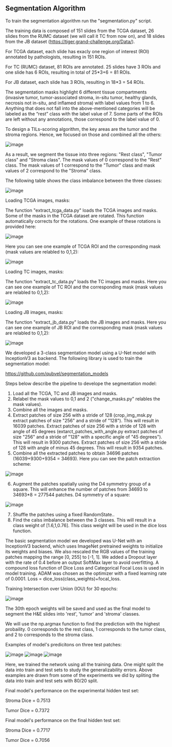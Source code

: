 ## **Segmentation Algorithm**

To train the segmentation algorithm run the "segmentation.py" script.

The training data is composed of 151 slides from the TCGA dataset, 26 slides from the RUMC dataset (we will call it TC from now on), and 18 slides from the JB dataset (https://tiger.grand-challenge.org/Data/).

For TCGA dataset, each slide has exacly one region of interest (ROI) annotated by pathologists, resulting in 151 ROIs.

For TC (RUMC) dataset, 81 ROIs are annotated. 25 slides have 3 ROIs and one slide has 6 ROIs, resulting in total of 25*3+6 = 81 ROIs.

For JB dataset, each slide has 3 ROIs, resulting in 18*3 = 54 ROIs.

The segmentation masks highlight 6 different tissue compartments (invasive tumor, tumor-associated stroma, in-situ tumor, healthy glands, necrosis not in-situ, and inflamed stroma) with label values from 1 to 6. Anything that does not fall into the above-mentioned categories will be labeled as the “rest” class with the label value of 7. Some parts of the ROIs are left without any annotations, those correspond to the label value of 0.

To design a TILs-scoring algorithm, the key areas are the tumor and the stroma regions. Hence, we focused on those and combined all the others:

![image](https://user-images.githubusercontent.com/68286434/181014711-78027965-0c48-4c63-a938-dad981dfae3e.png)

As a result, we segment the tissue into three regions: "Rest class", "Tumor class" and "Stroma class". The mask values of 0 correspond to the "Rest" class. The mask values of 1 correspond to the "Tumor" class and mask values of 2 correspond to the "Stroma" class.

The following table shows the class imbalance between the three classes:

![image](https://user-images.githubusercontent.com/68286434/181014748-7d3f4343-689a-43b5-92df-6350f2f03830.png)

Loading TCGA images, masks:

The function "extract_tcga_data.py" loads the TCGA images and masks. Some of the masks in the TCGA dataset are rotated. This function automatically corrects for the rotations. One example of these rotations is provided here:

![image](https://user-images.githubusercontent.com/68286434/181014785-b3061da8-37eb-48f6-917f-43b7f4d0a420.png)

Here you can see one example of TCGA ROI and the corresponding mask (mask values are relabled to 0,1,2):

![image](https://user-images.githubusercontent.com/68286434/181014817-106f1c69-8f99-4c74-ae92-b3b731c13535.png)

Loading TC images, masks:

The function "extract_tc_data.py" loads the TC images and masks. Here you can see one example of TC ROI and the corresponding mask (mask values are relabled to 0,1,2):

![image](https://user-images.githubusercontent.com/68286434/181014877-25820a36-ecc7-4a2c-be6a-bf73994d470f.png)

Loading JB images, masks:

The function "extract_jb_data.py" loads the JB images and masks. Here you can see one example of JB ROI and the corresponding mask (mask values are relabled to 0,1,2):

![image](https://user-images.githubusercontent.com/68286434/181014921-c9c09afb-bd66-4140-a465-3b9eaf2fd41f.png)

We developed a 3-class segmentation model using a U-Net model with InceptionV3 as backend. The following library is used to train the segmentation model:

https://github.com/qubvel/segmentation_models

Steps below describe the pipeline to develope the segmentation model:

1) Load all the TCGA, TC and JB images and masks.
2) Relabel the mask values to 0,1 and 2 ("change_masks.py" relables the mask values).
3) Combine all the images and masks.
4) Extract patches of size 256 with a stride of 128 (crop_img_msk.py extract patches of size "256" and a stride of "128"). This will result in 16039 patches. Extract patches of size 256 with a stride of 128 with angle of 45 degrees (extarct_patches_with_angle.py extract patches of size "256" and a stride of "128" with a specific angle of "45 degrees"). This will result in 9300 patches. Extract patches of size 256 with a stride of 128 with angle of minus 45 degrees. This will result in 9354 patches.
5) Combine all the extracted patches to obtain 34696 patches (16039+9300+9354 = 34693). Here you can see the patch extraction scheme:

![image](https://user-images.githubusercontent.com/68286434/181015792-51195300-61ae-48c7-b81c-1f6a7ab395e2.png)

6) Augment the patches spatially using the D4 symmetry group of a square. This will enhance the number of patches from 34693 to 34693*8 = 277544 patches. D4 symmetry of a square:

![image](https://user-images.githubusercontent.com/68286434/181015913-a26934d9-2496-4fc2-8569-b48415ac6c93.png)

7) Shuffle the patches using a fixed RandomState..
8) Find the calss imbalance between the 3 classes. This will result in a class weight of [1.6,1,0.76]. This class weight  will be used in the dice loss function.

The basic segmentation model we developed was U-Net with an InceptionV3 backend, which uses ImageNet pretrained weights to initialize its weights and biases. We also rescaled the RGB values of the training patches mapping the range [0, 255] to [-1, 1]. We added a Dropout layer with the rate of 0.4 before an output SoftMax layer to avoid overfitting. A compound loss function of Dice Loss and Categorical Focal Loss is used in model training. ADAM was chosen as the optimizer with a fixed learning rate of 0.0001.
Loss = dice_loss(class_weights)+focal_loss.

Training Intersection over Union (IOU) for 30 epochs:

![image](https://user-images.githubusercontent.com/68286434/181016176-603128cb-bb27-4c7b-ae6b-65cf2cb9ef61.png)

The 30th epoch weights will be saved and used as the final model to segment the H&E slides into 'rest', 'tumor' and 'stroma' classes.

We will use the np.argmax function to find the prediction with the highest probaility. 0 corresponds to the rest class, 1 corresponds to the tumor class, and 2 to corresponds to the stroma class.

Examples of model's predicitons on three test patches:

![image](https://user-images.githubusercontent.com/68286434/181016537-5759b7f1-2f8d-42b6-9b5f-49189f439aed.png)
![image](https://user-images.githubusercontent.com/68286434/181016558-3c77633f-cb9a-4074-b0a7-01fc17ab523b.png)
![image](https://user-images.githubusercontent.com/68286434/181016594-8ed06c27-c07d-40ad-aa0e-b7b105b81639.png)

Here, we trained the network using all the training data. One might split the data into train and test sets to study the generalizability errors. Above examples are drawn from some of the experiments we did by spliting the data into train and test sets with 80/20 split. 

Final model's performance on the experimental hidden test set:

Stroma Dice = 0.7513

Tumor Dice = 0.7372

Final model's performance on the final hidden test set:

Stroma Dice = 0.7717

Tumor Dice = 0.7056


